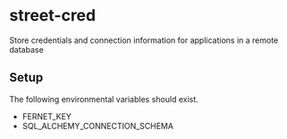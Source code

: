 # street-cred

Store credentials and connection information for applications in a remote database

## Setup

The following environmental variables should exist.

- FERNET_KEY
- SQL_ALCHEMY_CONNECTION_SCHEMA
